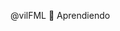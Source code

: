 @vilFML
🌱 Aprendiendo
<!---
vilFML/vilFML is a ✨ special ✨ repository because its `README.md` (this file) appears on your GitHub profile.
You can click the Preview link to take a look at your changes.
--->

